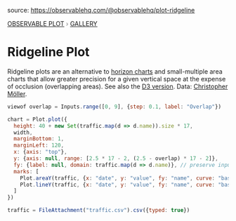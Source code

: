 source: https://observablehq.com/@observablehq/plot-ridgeline
<div style="color: grey; font: 13px/25.5px var(--sans-serif); text-transform: uppercase;"><h1 style="display: none;">Plot: Ridgeline Plot</h1><a href="/plot">Observable Plot</a> › <a href="/@observablehq/plot-gallery">Gallery</a></div>

# Ridgeline Plot

Ridgeline plots are an alternative to [horizon charts](/@observablehq/plot-horizon) and small-multiple area charts that allow greater precision for a given vertical space at the expense of occlusion (overlapping areas). See also the [D3 version](/@d3/ridgeline-plot). Data: [Christopher Möller](https://gist.github.com/chrtze/c74efb46cadb6a908bbbf5227934bfea).

```js
viewof overlap = Inputs.range([0, 9], {step: 0.1, label: "Overlap"})
```

```js echo
chart = Plot.plot({
  height: 40 + new Set(traffic.map(d => d.name)).size * 17,
  width,
  marginBottom: 1,
  marginLeft: 120,
  x: {axis: "top"},
  y: {axis: null, range: [2.5 * 17 - 2, (2.5 - overlap) * 17 - 2]},
  fy: {label: null, domain: traffic.map(d => d.name)}, // preserve input order
  marks: [
    Plot.areaY(traffic, {x: "date", y: "value", fy: "name", curve: "basis", sort: "date", fill: "#ccc"}),
    Plot.lineY(traffic, {x: "date", y: "value", fy: "name", curve: "basis", sort: "date", strokeWidth: 1})
  ]
})
```

```js echo
traffic = FileAttachment("traffic.csv").csv({typed: true})
```
